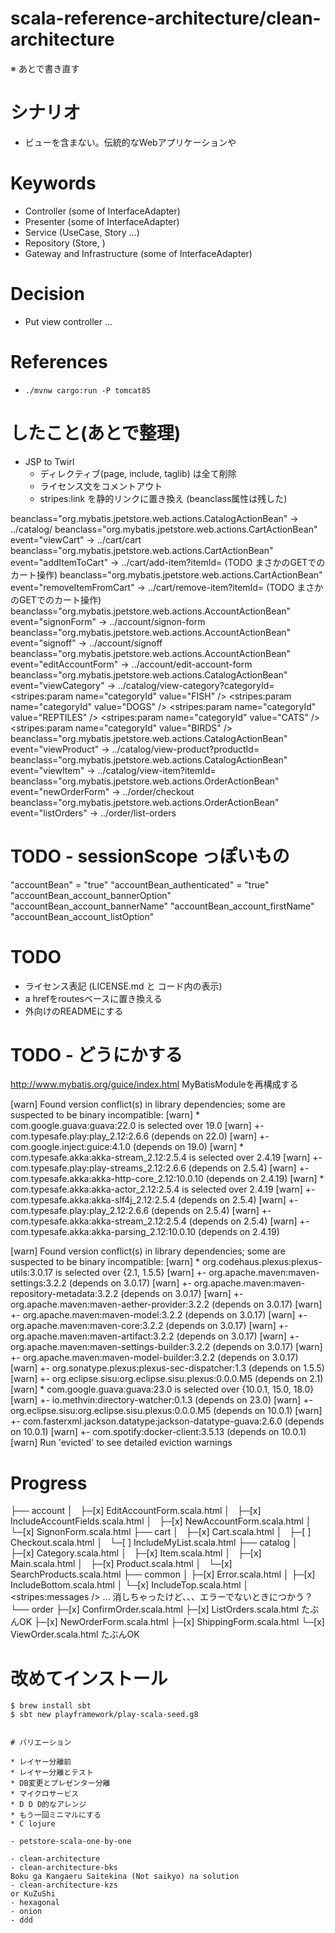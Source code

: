 scala-reference-architecture/clean-architecture
===============================================

※ あとで書き直す


# シナリオ

- ビューを含まない。伝統的なWebアプリケーションや

# Keywords

- Controller (some of InterfaceAdapter)
- Presenter (some of InterfaceAdapter)
- Service (UseCase, Story ...)
- Repository (Store, )
- Gateway and Infrastructure (some of InterfaceAdapter)

# Decision

- Put view controller ...

# References

- `./mvnw cargo:run -P tomcat85`
  
  
# したこと(あとで整理)

- JSP to Twirl
  - ディレクティブ(page, include, taglib) は全て削除
  - ライセンス文をコメントアウト
  - stripes:link を静的リンクに置き換え (beanclass属性は残した)

beanclass="org.mybatis.jpetstore.web.actions.CatalogActionBean"
  -> ../catalog/
beanclass="org.mybatis.jpetstore.web.actions.CartActionBean" event="viewCart" 
  -> ../cart/cart
beanclass="org.mybatis.jpetstore.web.actions.CartActionBean" event="addItemToCart" 
  -> ../cart/add-item?itemId=  (TODO まさかのGETでのカート操作)
beanclass="org.mybatis.jpetstore.web.actions.CartActionBean" event="removeItemFromCart"
  -> ../cart/remove-item?itemId=  (TODO まさかのGETでのカート操作)
beanclass="org.mybatis.jpetstore.web.actions.AccountActionBean" event="signonForm"
  -> ../account/signon-form 
beanclass="org.mybatis.jpetstore.web.actions.AccountActionBean" event="signoff"
  -> ../account/signoff
beanclass="org.mybatis.jpetstore.web.actions.AccountActionBean" event="editAccountForm"
  -> ../account/edit-account-form
beanclass="org.mybatis.jpetstore.web.actions.CatalogActionBean" event="viewCategory"
  -> ../catalog/view-category?categoryId=    
    <stripes:param name="categoryId" value="FISH" />
    <stripes:param name="categoryId" value="DOGS" />
    <stripes:param name="categoryId" value="REPTILES" />
    <stripes:param name="categoryId" value="CATS" />
    <stripes:param name="categoryId" value="BIRDS" />
beanclass="org.mybatis.jpetstore.web.actions.CatalogActionBean" event="viewProduct"
  -> ../catalog/view-product?productId=
beanclass="org.mybatis.jpetstore.web.actions.CatalogActionBean" event="viewItem"
  -> ../catalog/view-item?itemId=
beanclass="org.mybatis.jpetstore.web.actions.OrderActionBean" event="newOrderForm"
  -> ../order/checkout
beanclass="org.mybatis.jpetstore.web.actions.OrderActionBean" event="listOrders"
  -> ../order/list-orders
    
# TODO - sessionScope っぽいもの
"accountBean" = "true"
"accountBean_authenticated" = "true"
"accountBean_account_bannerOption"
"accountBean_account_bannerName"
"accountBean_account_firstName"
"accountBean_account_listOption"

    
# TODO

- ライセンス表記 (LICENSE.md と コード内の表示)
- a hrefをroutesベースに置き換える
- 外向けのREADMEにする
    
# TODO - どうにかする


http://www.mybatis.org/guice/index.html
MyBatisModuleを再構成する

[warn] Found version conflict(s) in library dependencies; some are suspected to be binary incompatible:
[warn] 	* com.google.guava:guava:22.0 is selected over 19.0
[warn] 	    +- com.typesafe.play:play_2.12:2.6.6                  (depends on 22.0)
[warn] 	    +- com.google.inject:guice:4.1.0                      (depends on 19.0)
[warn] 	* com.typesafe.akka:akka-stream_2.12:2.5.4 is selected over 2.4.19
[warn] 	    +- com.typesafe.play:play-streams_2.12:2.6.6          (depends on 2.5.4)
[warn] 	    +- com.typesafe.akka:akka-http-core_2.12:10.0.10      (depends on 2.4.19)
[warn] 	* com.typesafe.akka:akka-actor_2.12:2.5.4 is selected over 2.4.19
[warn] 	    +- com.typesafe.akka:akka-slf4j_2.12:2.5.4            (depends on 2.5.4)
[warn] 	    +- com.typesafe.play:play_2.12:2.6.6                  (depends on 2.5.4)
[warn] 	    +- com.typesafe.akka:akka-stream_2.12:2.5.4           (depends on 2.5.4)
[warn] 	    +- com.typesafe.akka:akka-parsing_2.12:10.0.10        (depends on 2.4.19)

[warn] Found version conflict(s) in library dependencies; some are suspected to be binary incompatible:
[warn] 	* org.codehaus.plexus:plexus-utils:3.0.17 is selected over {2.1, 1.5.5}
[warn] 	    +- org.apache.maven:maven-settings:3.2.2              (depends on 3.0.17)
[warn] 	    +- org.apache.maven:maven-repository-metadata:3.2.2   (depends on 3.0.17)
[warn] 	    +- org.apache.maven:maven-aether-provider:3.2.2       (depends on 3.0.17)
[warn] 	    +- org.apache.maven:maven-model:3.2.2                 (depends on 3.0.17)
[warn] 	    +- org.apache.maven:maven-core:3.2.2                  (depends on 3.0.17)
[warn] 	    +- org.apache.maven:maven-artifact:3.2.2              (depends on 3.0.17)
[warn] 	    +- org.apache.maven:maven-settings-builder:3.2.2      (depends on 3.0.17)
[warn] 	    +- org.apache.maven:maven-model-builder:3.2.2         (depends on 3.0.17)
[warn] 	    +- org.sonatype.plexus:plexus-sec-dispatcher:1.3      (depends on 1.5.5)
[warn] 	    +- org.eclipse.sisu:org.eclipse.sisu.plexus:0.0.0.M5  (depends on 2.1)
[warn] 	* com.google.guava:guava:23.0 is selected over {10.0.1, 15.0, 18.0}
[warn] 	    +- io.methvin:directory-watcher:0.1.3                 (depends on 23.0)
[warn] 	    +- org.eclipse.sisu:org.eclipse.sisu.plexus:0.0.0.M5  (depends on 10.0.1)
[warn] 	    +- com.fasterxml.jackson.datatype:jackson-datatype-guava:2.6.0 (depends on 10.0.1)
[warn] 	    +- com.spotify:docker-client:3.5.13                   (depends on 10.0.1)
[warn] Run 'evicted' to see detailed eviction warnings


# Progress
├── account
│   ├─[x] EditAccountForm.scala.html
│   ├─[x] IncludeAccountFields.scala.html
│   ├─[x] NewAccountForm.scala.html
│   └─[x] SignonForm.scala.html
├── cart
│   ├─[x] Cart.scala.html
│   ├─[ ] Checkout.scala.html
│   └─[ ] IncludeMyList.scala.html
├── catalog
│   ├─[x] Category.scala.html
│   ├─[x] Item.scala.html
│   ├─[x] Main.scala.html
│   ├─[x] Product.scala.html
│   └─[x] SearchProducts.scala.html
├── common
│   ├─[x] Error.scala.html
│   ├─[x] IncludeBottom.scala.html
│   └─[x] IncludeTop.scala.html
│       <stripes:messages /> ... 消しちゃったけど、、、エラーでないときにつかう？
└── order
    ├─[x] ConfirmOrder.scala.html
    ├─[x] ListOrders.scala.html たぶんOK
    ├─[x] NewOrderForm.scala.html
    ├─[x] ShippingForm.scala.html
    └─[x] ViewOrder.scala.html たぶんOK
        

# 改めてインストール
```
$ brew install sbt
$ sbt new playframework/play-scala-seed.g8


# バリエーション

* レイヤー分離前
* レイヤー分離とテスト
* DB変更とプレゼンター分離
* マイクロサービス
* D D D的なアレンジ
* もう一回ミニマルにする
* C lojure

- petstore-scala-one-by-one

- clean-architecture
- clean-architecture-bks
Boku ga Kangaeru Saitekina (Not saikyo) na solution
- clean-architecture-kzs
or KuZuShi
- hexagonal
- onion
- ddd
